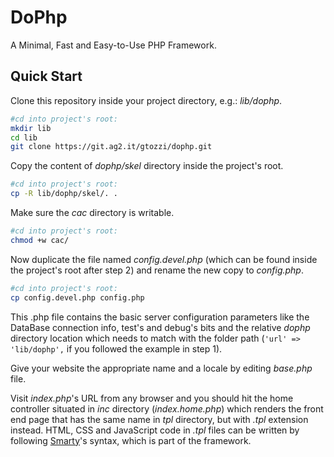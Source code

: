 # DoPhp
A Minimal, Fast and Easy-to-Use PHP Framework.

## Quick Start
Clone this repository inside your project directory, e.g.: *lib/dophp*.
```bash
#cd into project's root:
mkdir lib
cd lib
git clone https://git.ag2.it/gtozzi/dophp.git
```
Copy the content of *dophp/skel* directory inside the project's root.
```bash
#cd into project's root:
cp -R lib/dophp/skel/. .
```
Make sure the *cac* directory is writable.
```bash
#cd into project's root:
chmod +w cac/
```
Now duplicate the file named *config.devel.php* (which can be found inside the project's root after step 2) and rename the new copy to *config.php*.
```bash
#cd into project's root:
cp config.devel.php config.php
```
This .php file contains the basic server configuration parameters like the DataBase connection info, test's and debug's bits and the relative *dophp* directory location which needs to match with the folder path (`'url' => 'lib/dophp',` if you followed the example in step 1).

Give your website the appropriate name and a locale by editing *base.php* file.

Visit *index.php*'s URL from any browser and you should hit the home controller situated in *inc* directory (*index.home.php*) which renders the front end page that has the same name in *tpl* directory, but with *.tpl* extension instead. HTML, CSS and JavaScript code in *.tpl* files can be written by following [Smarty](https://www.smarty.net/)'s syntax, which is part of the framework.